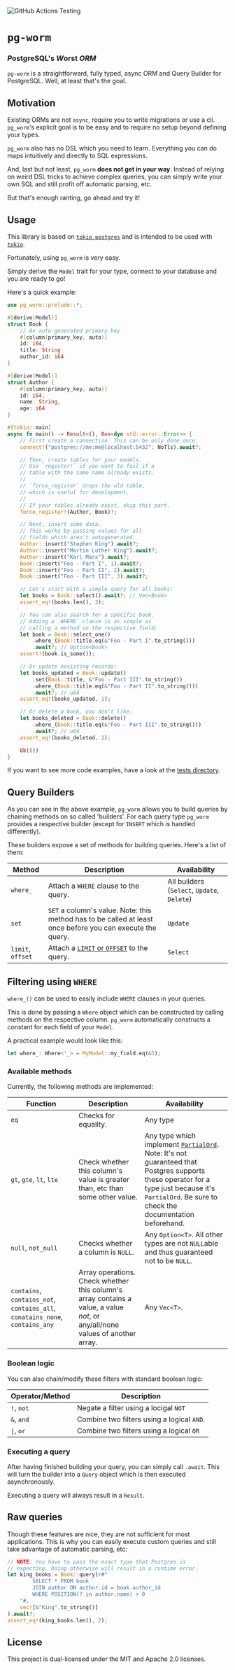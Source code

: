 ![GitHub Actions Testing](https://github.com/Einliterflasche/pg-worm/actions/workflows/rust.yml/badge.svg)

# `pg-worm`
### *P*ost*g*reSQL's *W*orst *ORM*
`pg-worm` is a straightforward, fully typed, async ORM and Query Builder for PostgreSQL.
Well, at least that's the goal. 

## Motivation

Existing ORMs are not `async`, require you to write migrations or use a cli. 
`pg_worm`'s explicit goal is to be easy and to require no setup beyond defining your types. 

`pg_worm` also has no DSL which you need to learn.
Everything you can do maps intuitively and directly to SQL expressions.

And, last but not least, `pg_worm` **does not get in your way**. Instead of relying on weird DSL tricks to achieve complex queries, you can simply write your own SQL and still profit off automatic parsing, etc.

But that's enough ranting, go ahead and try it!

## Usage
This library is based on [`tokio_postgres`](https://docs.rs/tokio-postgres/0.7.8/tokio_postgres/index.html) and is intended to be used with [`tokio`](https://tokio.rs/).

Fortunately, using `pg_worm` is very easy.

Simply derive the `Model` trait for your type, connect to your database 
and you are ready to go!

Here's a quick example: 

```rust
use pg_worm::prelude::*;

#[derive(Model)]
struct Book {
    // An auto-generated primary key
    #[column(primary_key, auto)]
    id: i64,
    title: String
    author_id: i64
}

#[derive(Model)]
struct Author {
    #[column(primary_key, auto)]
    id: i64,
    name: String,
    age: i64
}

#[tokio::main]
async fn main() -> Result<(), Box<dyn std::error::Error>> {
    // First create a connection. This can be only done once.
    connect!("postgres://me:me@localhost:5432", NoTls).await?;

    // Then, create tables for your models. 
    // Use `register!` if you want to fail if a
    // table with the same name already exists.
    //
    // `force_register` drops the old table,
    // which is useful for development.
    //
    // If your tables already exist, skip this part.
    force_register!(Author, Book)?;

    // Next, insert some data.
    // This works by passing values for all
    // fields which aren't autogenerated.
    Author::insert("Stephen King").await?;
    Author::insert("Martin Luther King").await?;
    Author::insert("Karl Marx").await?;
    Book::insert("Foo - Part I", 1).await?;
    Book::insert("Foo - Part II", 2).await?;
    Book::insert("Foo - Part III", 3).await?;

    // Let's start with a simple query for all books:
    let books = Book::select().await?; // Vec<Book>
    assert_eq!(books.len(), 3);

    // You can also search for a specific book.
    // Adding a `WHERE` clause is as simple as
    // calling a method on the respective field:
    let book = Book::select_one()
        .where_(Book::title.eq(&"Foo - Part I".to_string()))
        .await?; // Option<Book>
    assert!(book.is_some());

    // Or update exsisting records:
    let books_updated = Book::update()
        .set(Book::title, &"Foo - Part III".to_string())
        .where_(Book::title.eq(&"Foo - Part II".to_string()))
        .await?; // u64
    assert_eq!(books_updated, 1);

    // Or delete a book, you don't like:
    let books_deleted = Book::delete()
        .where_(Book::title.eq(&"Foo - Part III".to_string()))
        .await?; // u64
    assert_eq!(books_deleted, 2);

    Ok(())
}
```

If you want to see more code examples, have a look at the [tests directory](https://github.com/Einliterflasche/pg-worm/tree/main/pg-worm/tests).

## Query Builders
As you can see in the above example, `pg_worm` allows you to build queries by chaining methods on so called 'builders'. 
For each query type `pg_worm` provides a respective builder (except for `INSERT` which is handled differently).

These builders expose a set of methods for building queries. Here's a list of them:

Method | Description | Availability
-------|-------------|-------------
`where_` | Attach a `WHERE` clause to the query. | All builders (`Select`, `Update`, `Delete`)
`set` | `SET` a column's value. Note: this method has to be called at least once before you can execute the query. | `Update`
`limit`, `offset` | Attach a [`LIMIT` or `OFFSET`](https://www.postgresql.org/docs/current/queries-limit.html) to the query. | `Select`

## Filtering using `WHERE`
`where_()` can be used to easily include `WHERE` clauses in your queries. 

This is done by passing a `Where` object which can be constructed by calling methods on the respective column. 
`pg_worm` automatically constructs a constant for each field 
of your `Model`.

A practical example would look like this:

```rust
let where_: Where<'_> = MyModel::my_field.eq(&5);
```
### Available methods

Currently, the following methods are implemented:

Function | Description | Availability
---------|-------------|-------------
`eq` | Checks for equality. | Any type
`gt`, `gte`, `lt`, `lte` | Check whether this column's value is greater than, etc than some other value. | Any type which implement [`PartialOrd`](https://doc.rust-lang.org/std/cmp/trait.PartialOrd.html). Note: It's not guaranteed that Postgres supports these operator for a type just because it's `PartialOrd`. Be sure to check the documentation beforehand.
`null`, `not_null` | Checks whether a column is `NULL`. | Any `Option<T>`. All other types are not `NULL`able and thus guaranteed not to be `NULL`.
`contains`, `contains_not`, `contains_all`, `conatains_none`, `contains_any` | Array operations. Check whether this column's array contains a value, a value _not_, or any/all/none values of another array. | Any `Vec<T>`.

### Boolean logic

You can also chain/modify these filters with standard boolean logic:

Operator/Method | Description
----------------|------------
`!`, `not` | Negate a filter using a locigal `NOT`
`&`, `and` | Combine two filters using a logical `AND`.
`\|`, `or` | Combine two filters using a logical `OR`

### Executing a query

After having finished building your query, you can simply call `.await`. 
This will turn the builder into a `Query` object which is then executed asynchronously.

Executing a query will always result in a `Result`.

## Raw queries

Though these features are nice, they are not sufficient for most applications. This is why you can easily execute custom queries and still take advantage of automatic parsing, etc:

```rust
// NOTE: You have to pass the exact type that Postgres is 
// expecting. Doing otherwise will result in a runtime error.
let king_books = Book::query(r#"
        SELECT * FROM book 
        JOIN author ON author.id = book.author_id
        WHERE POSITION(? in author.name) > 0 
    "#, 
    vec![&"King".to_string()]
).await?;
assert_eq!(king_books.len(), 2);
```

## License
This project is dual-licensed under the MIT and Apache 2.0 licenses.

